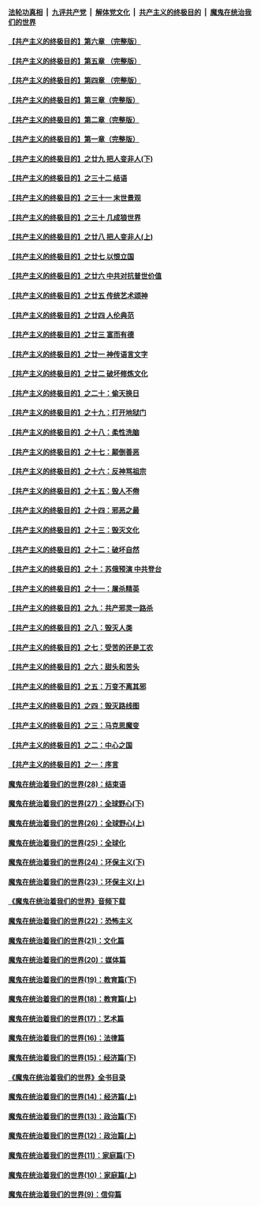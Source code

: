 ####  [法轮功真相](../../../../basic/blob/master/README.md?t=12061126) &nbsp;|&nbsp; [九评共产党](../../../../9ping.md/blob/master/README.md?t=12061126) &nbsp;|&nbsp; [解体党文化](../../../../jtdwh.md/blob/master/README.md?t=12061126)  &nbsp;|&nbsp; [共产主义的终极目的](../../../../gczydzjmd.md/blob/master/README.md?t=12061126) &nbsp;|&nbsp; [魔鬼在统治我们的世界](../../../../mgztzwmdsj.md/blob/master/README.md?t=12061126) 

#### [【共产主义的终极目的】第六章 （完整版）](../pages/nsc422/n11428913.md?t=12061126) 

#### [【共产主义的终极目的】第五章 （完整版）](../pages/nsc422/n11428912.md?t=12061126) 

#### [【共产主义的终极目的】第四章 （完整版）](../pages/nsc422/n11428907.md?t=12061126) 

#### [【共产主义的终极目的】第三章（完整版）](../pages/nsc422/n11428848.md?t=12061126) 

#### [【共产主义的终极目的】第二章（完整版）](../pages/nsc422/n11428831.md?t=12061126) 

#### [【共产主义的终极目的】第一章（完整版）](../pages/nsc422/n11417651.md?t=12061126) 

#### [【共产主义的终极目的】之廿九 把人变非人(下)](../pages/nsc422/n11344140.md?t=12061126) 

#### [【共产主义的终极目的】之三十二 结语](../pages/nsc422/n11360535.md?t=12061126) 

#### [【共产主义的终极目的】之三十一 末世景观](../pages/nsc422/n11351129.md?t=12061126) 

#### [【共产主义的终极目的】之三十 几成狼世界](../pages/nsc422/n11348280.md?t=12061126) 

#### [【共产主义的终极目的】之廿八 把人变非人(上)](../pages/nsc422/n11340492.md?t=12061126) 

#### [【共产主义的终极目的】之廿七 以恨立国](../pages/nsc422/n11336944.md?t=12061126) 

#### [【共产主义的终极目的】之廿六 中共对抗普世价值](../pages/nsc422/n11324785.md?t=12061126) 

#### [【共产主义的终极目的】之廿五 传统艺术颂神](../pages/nsc422/n11296396.md?t=12061126) 

#### [【共产主义的终极目的】之廿四 人伦典范](../pages/nsc422/n11296397.md?t=12061126) 

#### [【共产主义的终极目的】之廿三 富而有德](../pages/nsc422/n11283598.md?t=12061126) 

#### [【共产主义的终极目的】之廿一 神传语言文字](../pages/nsc422/n11263265.md?t=12061126) 

#### [【共产主义的终极目的】之廿二 破坏修炼文化](../pages/nsc422/n11245728.md?t=12061126) 

#### [【共产主义的终极目的】之二十：偷天换日](../pages/nsc422/n11238846.md?t=12061126) 

#### [【共产主义的终极目的】之十九：打开地狱门](../pages/nsc422/n11206376.md?t=12061126) 

#### [【共产主义的终极目的】之十八：柔性洗脑](../pages/nsc422/n11199994.md?t=12061126) 

#### [【共产主义的终极目的】之十七：颠倒善恶](../pages/nsc422/n11179782.md?t=12061126) 

#### [【共产主义的终极目的】之十六：反神骂祖宗](../pages/nsc422/n11166798.md?t=12061126) 

#### [【共产主义的终极目的】之十五：毁人不倦](../pages/nsc422/n11166792.md?t=12061126) 

#### [【共产主义的终极目的】之十四：邪恶之最](../pages/nsc422/n11150249.md?t=12061126) 

#### [【共产主义的终极目的】之十三：毁灭文化](../pages/nsc422/n11135227.md?t=12061126) 

#### [【共产主义的终极目的】之十二：破坏自然](../pages/nsc422/n11135214.md?t=12061126) 

#### [【共产主义的终极目的】之十：苏俄预演 中共登台](../pages/nsc422/n11118424.md?t=12061126) 

#### [【共产主义的终极目的】之十一：屠杀精英](../pages/nsc422/n11118442.md?t=12061126) 

#### [【共产主义的终极目的】之九：共产邪灵一路杀](../pages/nsc422/n11114139.md?t=12061126) 

#### [【共产主义的终极目的】之八：毁灭人类](../pages/nsc422/n11108503.md?t=12061126) 

#### [【共产主义的终极目的】之七：受苦的还是工农](../pages/nsc422/n11101809.md?t=12061126) 

#### [【共产主义的终极目的】之六：甜头和苦头](../pages/nsc422/n11096971.md?t=12061126) 

#### [【共产主义的终极目的】之五：万变不离其邪](../pages/nsc422/n11091285.md?t=12061126) 

#### [【共产主义的终极目的】之四：毁灭路线图](../pages/nsc422/n11086284.md?t=12061126) 

#### [【共产主义的终极目的】之三：马克思魔变](../pages/nsc422/n11061941.md?t=12061126) 

#### [【共产主义的终极目的】之二：中心之国](../pages/nsc422/n11047728.md?t=12061126) 

#### [【共产主义的终极目的】之一：序言](../pages/nsc422/n11086077.md?t=12061126) 

#### [魔鬼在统治着我们的世界(28)：结束语](../pages/nsc422/n10936246.md?t=12061126) 

#### [魔鬼在统治着我们的世界(27)：全球野心(下)](../pages/nsc422/n10928319.md?t=12061126) 

#### [魔鬼在统治着我们的世界(26)：全球野心(上)](../pages/nsc422/n10900318.md?t=12061126) 

#### [魔鬼在统治着我们的世界(25)：全球化](../pages/nsc422/n10788205.md?t=12061126) 

#### [魔鬼在统治着我们的世界(24)：环保主义(下)](../pages/nsc422/n10695307.md?t=12061126) 

#### [魔鬼在统治着我们的世界(23)：环保主义(上)](../pages/nsc422/n10688613.md?t=12061126) 

#### [《魔鬼在统治着我们的世界》音频下载](../pages/nsc422/n10635553.md?t=12061126) 

#### [魔鬼在统治着我们的世界(22)：恐怖主义](../pages/nsc422/n10614727.md?t=12061126) 

#### [魔鬼在统治着我们的世界(21)：文化篇](../pages/nsc422/n10597706.md?t=12061126) 

#### [魔鬼在统治着我们的世界(20)：媒体篇](../pages/nsc422/n10586579.md?t=12061126) 

#### [魔鬼在统治着我们的世界(19)：教育篇(下)](../pages/nsc422/n10564808.md?t=12061126) 

#### [魔鬼在统治着我们的世界(18)：教育篇(上)](../pages/nsc422/n10526970.md?t=12061126) 

#### [魔鬼在统治着我们的世界(17)：艺术篇](../pages/nsc422/n10499093.md?t=12061126) 

#### [魔鬼在统治着我们的世界(16)：法律篇](../pages/nsc422/n10485969.md?t=12061126) 

#### [魔鬼在统治着我们的世界(15)：经济篇(下)](../pages/nsc422/n10469975.md?t=12061126) 

#### [《魔鬼在统治着我们的世界》全书目录](../pages/nsc422/n10464261.md?t=12061126) 

#### [魔鬼在统治着我们的世界(14)：经济篇(上)](../pages/nsc422/n10457370.md?t=12061126) 

#### [魔鬼在统治着我们的世界(13)：政治篇(下)](../pages/nsc422/n10448270.md?t=12061126) 

#### [魔鬼在统治着我们的世界(12)：政治篇(上)](../pages/nsc422/n10444576.md?t=12061126) 

#### [魔鬼在统治着我们的世界(11)：家庭篇(下)](../pages/nsc422/n10440961.md?t=12061126) 

#### [魔鬼在统治着我们的世界(10)：家庭篇(上)](../pages/nsc422/n10435448.md?t=12061126) 

#### [魔鬼在统治着我们的世界(9)：信仰篇](../pages/nsc422/n10432159.md?t=12061126) 

